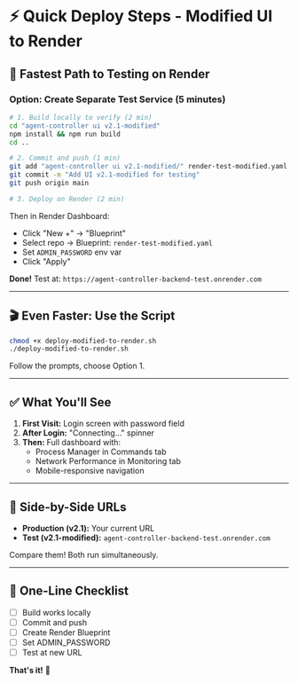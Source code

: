 # ⚡ Quick Deploy Steps - Modified UI to Render

## 🎯 Fastest Path to Testing on Render

### Option: Create Separate Test Service (5 minutes)

```bash
# 1. Build locally to verify (2 min)
cd "agent-controller ui v2.1-modified"
npm install && npm run build
cd ..

# 2. Commit and push (1 min)
git add "agent-controller ui v2.1-modified/" render-test-modified.yaml
git commit -m "Add UI v2.1-modified for testing"
git push origin main

# 3. Deploy on Render (2 min)
```
Then in Render Dashboard:
- Click "New +" → "Blueprint"
- Select repo → Blueprint: `render-test-modified.yaml`
- Set `ADMIN_PASSWORD` env var
- Click "Apply"

**Done!** Test at: `https://agent-controller-backend-test.onrender.com`

---

## 🎬 Even Faster: Use the Script

```bash
chmod +x deploy-modified-to-render.sh
./deploy-modified-to-render.sh
```

Follow the prompts, choose Option 1.

---

## ✅ What You'll See

1. **First Visit:** Login screen with password field
2. **After Login:** "Connecting..." spinner
3. **Then:** Full dashboard with:
   - Process Manager in Commands tab
   - Network Performance in Monitoring tab
   - Mobile-responsive navigation

---

## 🔄 Side-by-Side URLs

- **Production (v2.1):** Your current URL
- **Test (v2.1-modified):** `agent-controller-backend-test.onrender.com`

Compare them! Both run simultaneously.

---

## 📝 One-Line Checklist

- [ ] Build works locally
- [ ] Commit and push
- [ ] Create Render Blueprint
- [ ] Set ADMIN_PASSWORD
- [ ] Test at new URL

**That's it!** 🚀
